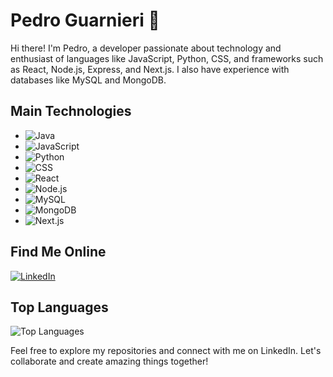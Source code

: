# Pedro Guarnieri :whale2:

Hi there! I'm Pedro, a developer passionate about technology and enthusiast of languages like JavaScript, Python, CSS, and frameworks such as React, Node.js, Express, and Next.js. I also have experience with databases like MySQL and MongoDB.

## Main Technologies


- ![Java](https://img.shields.io/badge/Java-ED8B00?style=for-the-badge&logo=openjdk&logoColor=white)
- ![JavaScript](https://img.shields.io/badge/-JavaScript-F7DF1E?style=flat-square&logo=javascript&logoColor=black)
- ![Python](https://img.shields.io/badge/-Python-3776AB?style=flat-square&logo=python&logoColor=white)
- ![CSS](https://img.shields.io/badge/-CSS-1572B6?style=flat-square&logo=css3&logoColor=white)
- ![React](https://img.shields.io/badge/-React-61DAFB?style=flat-square&logo=react&logoColor=black)
- ![Node.js](https://img.shields.io/badge/-Node.js-339933?style=flat-square&logo=node.js&logoColor=white)
- ![MySQL](https://img.shields.io/badge/-MySQL-4479A1?style=flat-square&logo=mysql&logoColor=white)
- ![MongoDB](https://img.shields.io/badge/-MongoDB-47A248?style=flat-square&logo=mongodb&logoColor=white)
- ![Next.js](https://img.shields.io/badge/-Next.js-000000?style=flat-square&logo=next.js&logoColor=white)

## Find Me Online

[![LinkedIn](https://img.shields.io/badge/LinkedIn-0077B5?style=for-the-badge&logo=linkedin&logoColor=white)](https://www.linkedin.com/in/pedro-guarnieri-152731252/)

## Top Languages

![Top Languages](https://github-readme-stats.vercel.app/api/top-langs/?username=pdr606&layout=compact&theme=dark)


Feel free to explore my repositories and connect with me on LinkedIn. Let's collaborate and create amazing things together!


